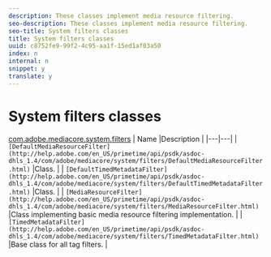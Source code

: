 ```yaml
---
description: These classes implement media resource filtering.
seo-description: These classes implement media resource filtering.
seo-title: System filters classes
title: System filters classes
uuid: c8752fe9-99f2-4c95-aa1f-15ed1af03a50
index: n
internal: n
snippet: y
translate: y
---
```


# System filters classes


[com.adobe.mediacore.system.filters](http://help.adobe.com/en_US/primetime/api/psdk/asdoc-dhls_1.4/com/adobe/mediacore/system/filters/package-detail.html)
| Name |Description |
|---|---|
| `[DefaultMediaResourceFilter](http://help.adobe.com/en_US/primetime/api/psdk/asdoc-dhls_1.4/com/adobe/mediacore/system/filters/DefaultMediaResourceFilter.html)`  |Class. |
| `[DefaultTimedMetadataFilter](http://help.adobe.com/en_US/primetime/api/psdk/asdoc-dhls_1.4/com/adobe/mediacore/system/filters/DefaultTimedMetadataFilter.html)`  |Class. |
| `[MediaResourceFilter](http://help.adobe.com/en_US/primetime/api/psdk/asdoc-dhls_1.4/com/adobe/mediacore/system/filters/MediaResourceFilter.html)`  |Class implementing basic media resource filtering implementation. |
| `[TimedMetadataFilter](http://help.adobe.com/en_US/primetime/api/psdk/asdoc-dhls_1.4/com/adobe/mediacore/system/filters/TimedMetadataFilter.html)`  |Base class for all tag filters. |

